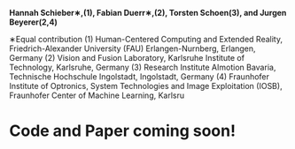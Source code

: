 
**Hannah Schieber∗,(1), Fabian Duerr∗,(2), Torsten Schoen(3), and Jurgen Beyerer(2,4)**

∗Equal contribution
(1) Human-Centered Computing and Extended Reality, Friedrich-Alexander University (FAU) Erlangen-Nurnberg, Erlangen, Germany 
(2) Vision and Fusion Laboratory, Karlsruhe Institute of Technology, Karlsruhe, Germany
(3) Research Institute AImotion Bavaria, Technische Hochschule Ingolstadt, Ingolstadt, Germany
(4) Fraunhofer Institute of Optronics, System Technologies and Image Exploitation (IOSB), Fraunhofer Center of Machine Learning, Karlsru

# Code and Paper coming soon!
